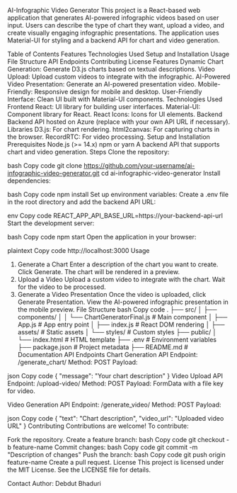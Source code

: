 AI-Infographic Video Generator
This project is a React-based web application that generates AI-powered infographic videos based on user input. Users can describe the type of chart they want, upload a video, and create visually engaging infographic presentations. The application uses Material-UI for styling and a backend API for chart and video generation.

Table of Contents
Features
Technologies Used
Setup and Installation
Usage
File Structure
API Endpoints
Contributing
License
Features
Dynamic Chart Generation: Generate D3.js charts based on textual descriptions.
Video Upload: Upload custom videos to integrate with the infographic.
AI-Powered Video Presentation: Generate an AI-powered presentation video.
Mobile-Friendly: Responsive design for mobile and desktop.
User-Friendly Interface: Clean UI built with Material-UI components.
Technologies Used
Frontend
React: UI library for building user interfaces.
Material-UI: Component library for React.
React Icons: Icons for UI elements.
Backend
Backend API hosted on Azure (replace with your own API URL if necessary).
Libraries
D3.js: For chart rendering.
html2canvas: For capturing charts in the browser.
RecordRTC: For video processing.
Setup and Installation
Prerequisites
Node.js (>= 14.x)
npm or yarn
A backend API that supports chart and video generation.
Steps
Clone the repository:

bash
Copy code
git clone https://github.com/your-username/ai-infographic-video-generator.git
cd ai-infographic-video-generator
Install dependencies:

bash
Copy code
npm install
Set up environment variables: Create a .env file in the root directory and add the backend API URL:

env
Copy code
REACT_APP_API_BASE_URL=https://your-backend-api-url
Start the development server:

bash
Copy code
npm start
Open the application in your browser:

plaintext
Copy code
http://localhost:3000
Usage
1. Generate a Chart
Enter a description of the chart you want to create.
Click Generate. The chart will be rendered in a preview.
2. Upload a Video
Upload a custom video to integrate with the chart.
Wait for the video to be processed.
3. Generate a Video Presentation
Once the video is uploaded, click Generate Presentation.
View the AI-powered infographic presentation in the mobile preview.
File Structure
bash
Copy code
.
├── src/
│   ├── components/
│   │   └── ChartGeneratorFinal.js  # Main component
│   ├── App.js                      # App entry point
│   ├── index.js                    # React DOM rendering
│   ├── assets/                     # Static assets
│   └── styles/                     # Custom styles
├── public/
│   └── index.html                  # HTML template
├── .env                            # Environment variables
├── package.json                    # Project metadata
├── README.md                       # Documentation
API Endpoints
Chart Generation API
Endpoint: /generate_chart/
Method: POST
Payload:

json
Copy code
{
  "message": "Your chart description"
}
Video Upload API
Endpoint: /upload-video/
Method: POST
Payload: FormData with a file key for video.

Video Generation API
Endpoint: /generate_video/
Method: POST
Payload:

json
Copy code
{
  "text": "Chart description",
  "video_url": "Uploaded video URL"
}
Contributing
Contributions are welcome! To contribute:

Fork the repository.
Create a feature branch:
bash
Copy code
git checkout -b feature-name
Commit changes:
bash
Copy code
git commit -m "Description of changes"
Push the branch:
bash
Copy code
git push origin feature-name
Create a pull request.
License
This project is licensed under the MIT License. See the LICENSE file for details.

Contact
Author: Debdut Bhaduri
